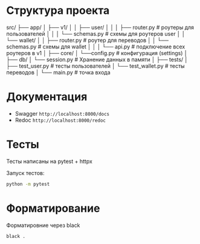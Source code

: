 # Структура проекта
src/
├── app/
│ ├── v1/
│ │ ├── user/
│ │ │ ├── router.py # роутеры для пользователей
│ │ │ └── schemas.py # схемы для роутеров user
│ │ └── wallet/
│ │ ├── router.py # роутер для переводов
│ │ └── schemas.py # схемы для wallet
│ │
│ └── api.py # подключение всех роутеров в v1
│
├── core/
│ └──config.py # конфигурация (settings)
│
├── db/
│ └── session.py # Хранение данных в памяти
│
├── tests/
│ ├── test_user.py # тесты пользователей
│ └── test_wallet.py # тесты переводов
│
└── main.py # точка входа

# Документация

- Swagger `http://localhost:8000/docs`
- Redoc `http://localhost:8000/redoc`

# Тесты

Тесты написаны на pytest + httpx

Запуск тестов:
```bash
python -m pytest
```

# Форматирование

Форматировние через black

```bash
black .
```